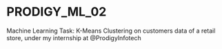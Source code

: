 # PRODIGY_ML_02
Machine Learning Task: K-Means Clustering on customers data of a retail store, under my internship at @ProdigyInfotech
